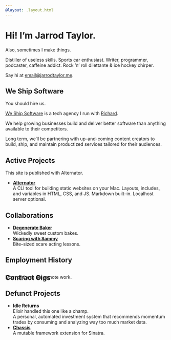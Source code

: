 ```yaml
---
@layout: .layout.html
---
```

# Hi! I’m Jarrod Taylor.

<aside>Also, sometimes I make things.</aside>

<p class="lede">
  Distiller of useless skills. Sports car enthusiast. Writer, programmer, podcaster,
  caffeine addict. Rock ’n’ roll dilettante & ice hockey chirper.
</p>

Say hi at [email@jarrodtaylor.me](mailto:email@jarrodtaylor.me).

## We Ship Software

<aside>You should hire us.</aside>

[We Ship Software](https://weshipsoftware.com) is a tech agency I run with
[Richard](https://richard.is).

We help growing businesses build and deliver better software than anything available
to their competitors.

Long term, we’ll be partnering with up-and-coming content creators to build, ship, and
maintain productized services tailored for their audiences.

## Active Projects

<aside>This site is published with Alternator.</aside>

- [**Alternator**](https://alternator.sh)<br />
  A CLI tool for building static websites on your Mac. Layouts, includes, and
  variables in HTML, CSS, and JS. Markdown built–in. Localhost server optional.

## Collaborations

- [**Degenerate Baker**](https://degeneratebaker.com)<br />
  Wickedly sweet custom bakes.
- [**Scaring with Sammy**](https://scaringwithsammy.com)<br />
  Bite–sized scare acting lessons.

## Employment History

<!-- @include .readme/employment-history/maris.html -->
<!-- @include .readme/employment-history/bequick.html -->
<!-- @include .readme/employment-history/mcna.html -->
<!-- @include .readme/employment-history/web-dev.html -->
<!-- @include .readme/employment-history/screen-sized.html -->
<!-- @include .readme/employment-history/city-slicking.html -->
<!-- @include .readme/employment-history/front-porch.html -->
<!-- @include .readme/employment-history/ekwipper.html -->
<!-- @include .readme/employment-history/web-designer.html -->

## Contract Gigs

<aside style="margin-top: -2.5rem;">Most of these are remote work.</aside>

<!-- @include .readme/contract-gigs/outlier.html -->
<!-- @include .readme/contract-gigs/fidelity.html -->
<!-- @include .readme/contract-gigs/prism.html -->
<!-- @include .readme/contract-gigs/landrum.html -->
<!-- @include .readme/contract-gigs/paychex.html -->
<!-- @include .readme/contract-gigs/idexx.html -->
<!-- @include .readme/contract-gigs/chewy.html -->
<!-- @include .readme/contract-gigs/syrinx.html -->
<!-- @include .readme/contract-gigs/tg2.html -->
<!-- @include .readme/contract-gigs/see-yourself-health.html -->
<!-- @include .readme/contract-gigs/sefas.html -->
<!-- @include .readme/contract-gigs/octoscope.html -->
<!-- @include .readme/contract-gigs/iron-mountain.html -->
<!-- @include .readme/contract-gigs/torch-metrics.html -->
<!-- @include .readme/contract-gigs/crowd-lending.html -->
<!-- @include .readme/contract-gigs/baupost.html -->
<!-- @include .readme/contract-gigs/cloudhealth.html -->
<!-- @include .readme/contract-gigs/tsd.html -->
<!-- @include .readme/contract-gigs/mirion.html -->
<!-- @include .readme/contract-gigs/smartbear.html -->
<!-- @include .readme/contract-gigs/uweave.html -->
<!-- @include .readme/contract-gigs/dentaquest.html -->
<!-- @include .readme/contract-gigs/mvps.html -->
<!-- @include .readme/contract-gigs/localytics.html -->
<!-- @include .readme/contract-gigs/conjur.html -->
<!-- @include .readme/contract-gigs/cumberland-farms.html -->
<!-- @include .readme/contract-gigs/paypal.html -->
<!-- @include .readme/contract-gigs/altman.html -->
<!-- @include .readme/contract-gigs/verizon.html -->
<!-- @include .readme/contract-gigs/arcadia.html -->

## Defunct Projects

- **Idle Returns**<br />
  <aside>Elixir handled this one like a champ.</aside>
  A personal, automated investment system that recommends momentum trades by consuming
  and analyzing way too much market data.
- [**Chassis**](https://rubygems.org/gems/sinatra-chassis)<br />
  A mutable framework extension for Sinatra.

